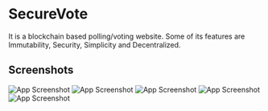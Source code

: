 
# SecureVote

It is a blockchain based polling/voting website. 
Some of its features are Immutability, Security, Simplicity and Decentralized.



## Screenshots

![App Screenshot](/screenshots/homeScreen.png)
![App Screenshot](/screenshots/loginScreen.png)
![App Screenshot](/screenshots/features.png)
![App Screenshot](/screenshots/votingScreen.png)
![App Screenshot](/screenshots/resultsScreen.png)

